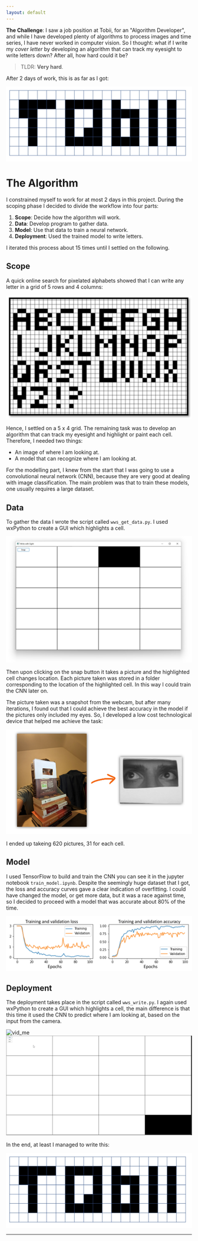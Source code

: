 ```yaml
---
layout: default
---
```


**The Challenge**: 
I saw a job position at Tobii, for an "Algorithm Developer", and while I have developed plenty of algorithms to process images and time series, I have never worked in computer vision. So I thought: what if I write my _cover letter_ by developing an algorithm that can track my eyesight to write letters down? After all, how hard could it be?

> TLDR: **Very hard**.

After 2 days of work, this is as far as I got:

![tobii_pp](/assets/tobii_pp.jpg)

# The Algorithm
I constrained myself to work for at most 2 days in this project. During the scoping phase I decided to divide the workflow into four parts:
1. **Scope**: Decide how the algorithm will work.
2. **Data**: Develop program to gather data.
3. **Model**: Use that data to train a neural network.
4. **Deployment**: Used the trained model to write letters. 

I iterated this process about 15 times until I settled on the following. 

## Scope
A quick online search for pixelated alphabets showed that I can write any letter in a grid of 5 rows and 4 columns:

![abc_pix](/assets/abc_pix.jpg)

Hence, I settled on a 5 x 4 grid.
The remaining task was to develop an algorithm that can track my eyesight and highlight or paint each cell. Therefore, I needed two things:
* An image of where I am looking at.
* A model that can recognize where I am looking at.

For the modelling part, I knew from the start that I was going to use a convolutional neural network (CNN), because they are very good at dealing with image classification. The main problem was that to train these models, one usually requires a large dataset. 

## Data
To gather the data I wrote the script called `wws_get_data.py`. 
I used wxPython to create a GUI which highlights a cell. 

![wws_get_data](/assets/wws_get_data.jpg)

Then upon clicking on the snap button it takes a picture and the highlighted cell changes location. 
Each picture taken was stored in a folder corresponding to the location of the highlighted cell.
In this way I could train the CNN later on. 

The picture taken was a snapshot from the webcam, but after many iterations, I found out that I could achieve the best accuracy in the model if the pictures only included my eyes. So, I developed a low cost technological device that helped me achieve the task:

![me_data](/assets/me_data.jpg)

I ended up takeing 620 pictures, 31 for each cell. 

## Model
I used TensorFlow to build and train the CNN you can see it in the jupyter notebook `train_model.ipynb`. Despite the seemingly huge dataset that I got, the loss and accuracy curves gave a clear indication of overfitting. I could have changed the model, or get more data, but it was a race against time, so I decided to proceed with a model that was accurate about 80% of the time. 

![curves](/assets/curves.jpg)

## Deployment 
The deployment takes place in the script called `wws_write.py`.
I again used wxPython to create a GUI which highlights a cell, the main difference is that this time it used the CNN to predict where I am looking at, based on the input from the camera. 

![vid_me](/assets/vid_me.gif)
![vid_b](/assets/vid_b.gif)

In the end, at least I managed to write this:

![tobii_pp](/assets/tobii_pp.jpg)

* * *